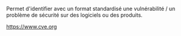 Permet d'identifier avec un format standardisé une vulnérabilité / un problème de sécurité sur des logiciels ou des produits.

https://www.cve.org